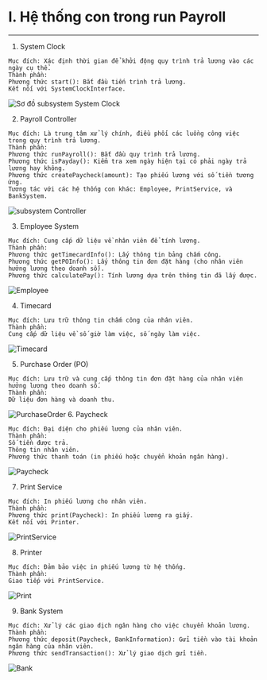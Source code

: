 # I. Hệ thống con trong run Payroll
---
  1. System Clock
     
    Mục đích: Xác định thời gian để khởi động quy trình trả lương vào các ngày cụ thể.
    Thành phần:
    Phương thức start(): Bắt đầu tiến trình trả lương.
    Kết nối với SystemClockInterface.
![Sơ đồ subsystem System Clock](https://www.planttext.com/api/plantuml/png/UhzxlqDnIM9HIMbk3bT1Od9sOdggGd1bSKbghdDEVdAsGZMN0X0avoGM5oEBU-QLf1Qb9IQdGXL00DWa3KsmI2rNBPT3QbuAo6000000__y30000)

  2. Payroll Controller
  
    Mục đích: Là trung tâm xử lý chính, điều phối các luồng công việc trong quy trình trả lương.
    Thành phần:
    Phương thức runPayroll(): Bắt đầu quy trình trả lương.
    Phương thức isPayday(): Kiểm tra xem ngày hiện tại có phải ngày trả lương hay không.
    Phương thức createPaycheck(amount): Tạo phiếu lương với số tiền tương ứng.
    Tương tác với các hệ thống con khác: Employee, PrintService, và BankSystem.
![subsystem Controller](https://www.planttext.com/api/plantuml/png/UhzxlqDnIM9HIMbk3bT1Od9sOdggGa1YPL5-JevpVbu9Y4ujKgZcKW22v9p4ucASiX1GL9e7LQ2XYIISMGmKJKciH15CBafDB4a5IYHdf2PdQoJcvfVcbLWffENa9vP0rDLorN8vfEQbW5m70000__y30000)

  3. Employee System
     
    Mục đích: Cung cấp dữ liệu về nhân viên để tính lương.
    Thành phần:
    Phương thức getTimecardInfo(): Lấy thông tin bảng chấm công.
    Phương thức getPOInfo(): Lấy thông tin đơn đặt hàng (cho nhân viên hưởng lương theo doanh số).
    Phương thức calculatePay(): Tính lương dựa trên thông tin đã lấy được.
![Employee](https://www.planttext.com/api/plantuml/png/UhzxlqDnIM9HIMbk3bT1Od9sOdggGa1YPL5-JevpVbu9Y4ujKgZcKW22v9p4ucASiX1GL9e7LQ2XYIISMGmKJKciH15CBafDB4a5IYHdf2PdQoJcvfVcbLWffENa9vP0rDLorN8vfEQbW5m70000__y30000)
    
  4. Timecard
     
    Mục đích: Lưu trữ thông tin chấm công của nhân viên.
    Thành phần:
    Cung cấp dữ liệu về số giờ làm việc, số ngày làm việc.
![Timecard](https://www.planttext.com/api/plantuml/png/UhzxlqDnIM9HIMbk3bT1Od9sOdggGaXcRcfoOb6AGZMN0X0avoGM5wCBGa1wQWb8t2Mr934pfrX34onLorNBvP2Qbm8o4W000F__0m00)
    
  5. Purchase Order (PO)
     
    Mục đích: Lưu trữ và cung cấp thông tin đơn đặt hàng của nhân viên hưởng lương theo doanh số.
    Thành phần:
    Dữ liệu đơn hàng và doanh thu.
![PurchaseOrder](https://www.planttext.com/api/plantuml/png/UhzxlqDnIM9HIMbk3bT1Od9sOdggGa1fKN96Od6gVr5AQf52DPS242Jd91ONOvM1WFJK4h2WIsf9OcPEiOOcMAwMgvRB8JKl1MGw0000__y30000) 
  6. Paycheck

    Mục đích: Đại diện cho phiếu lương của nhân viên.
    Thành phần:
    Số tiền được trả.
    Thông tin nhân viên.
    Phương thức thanh toán (in phiếu hoặc chuyển khoản ngân hàng).
![Paycheck]()
    
  7. Print Service
      
    Mục đích: In phiếu lương cho nhân viên.
    Thành phần:
    Phương thức print(Paycheck): In phiếu lương ra giấy.
    Kết nối với Printer.
![PrintService]()
    
  8. Printer
      
    Mục đích: Đảm bảo việc in phiếu lương từ hệ thống.
    Thành phần:
    Giao tiếp với PrintService.
![Print]()
    
  9. Bank System
      
    Mục đích: Xử lý các giao dịch ngân hàng cho việc chuyển khoản lương.
    Thành phần:
    Phương thức deposit(Paycheck, BankInformation): Gửi tiền vào tài khoản ngân hàng của nhân viên.
    Phương thức sendTransaction(): Xử lý giao dịch gửi tiền.
![Bank]()
